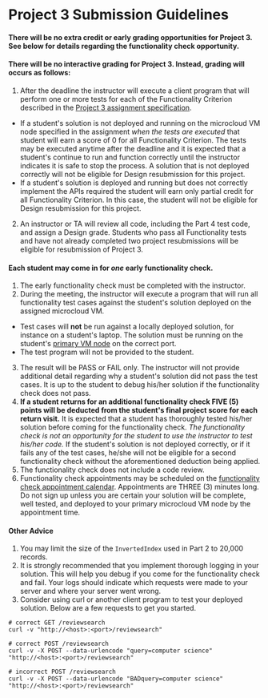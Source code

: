 Project 3 Submission Guidelines
===============================

#### There will be no extra credit or early grading opportunities for Project 3. See below for details regarding the functionality check opportunity.

#### There will be no interactive grading for Project 3. Instead, grading will occurs as follows:
1. After the deadline the instructor will execute a client program that will perform one or more tests for each of the Functionality Criterion described in the [Project 3 assignment specification](https://github.com/CS601-F18/projects/blob/master/project3.md). 
  - If a student's solution is not deployed and running on the microcloud VM node specified in the assignment _when the tests are executed_ that student will earn a score of 0 for all Functionality Criterion. The tests may be executed anytime after the deadline and it is expected that a student's continue to run and function correctly until the instructor indicates it is safe to stop the process. A solution that is not deployed correctly will not be eligible for Design resubmission for this project.
  - If a student's solution is deployed and running but does not correctly implement the APIs required the student will earn only partial credit for all Functionality Criterion.  In this case, the student will not be eligible for Design resubmission for this project.
2. An instructor or TA will review all code, including the Part 4 test code, and assign a Design grade. Students who pass all Functionality tests and have not already completed two project resubmissions will be eligible for resubmission of Project 3.


#### Each student may come in for *one* early functionality check.
1. The early functionality check must be completed with the instructor.
2. During the meeting, the instructor will execute a program that will run all functionality test cases against the student's solution deployed on the assigned microcloud VM. 
  - Test cases will **not** be run against a locally deployed solution, for instance on a student's laptop. The solution must be running on the student's [primary VM node](https://github.com/CS601-F18/notes/blob/master/admin/mcassignments.md) on the correct port.
  - The test program will not be provided to the student.
3. The result will be PASS or FAIL only. The instructor will not provide additional detail regarding why a student's solution did not pass the test cases. It is up to the student to debug his/her solution if the functionality check does not pass. 
4. **If a student returns for an additional functionality check FIVE (5) points will be deducted from the student's final project score for each return visit.** It is expected that a student has thoroughly tested his/her solution before coming for the functionality check. *The functionality check is not an opportunity for the student to use the instructor to test his/her code.* If the student's solution is not deployed correctly, or if it fails any of the test cases, he/she will not be eligible for a second functionality check without the aforementioned deduction being applied.
5. The functionality check does not include a code review. 
6. Functionality check appointments may be scheduled on the [functionality check appointment calendar](https://calendar.google.com/calendar/selfsched?sstoken=UUFES3ZubHpYZXF3fGRlZmF1bHR8YTBiYWJjZjM3MTdjY2Q5ZjZhOTQ3ZDVlZDI1MmJhNjg). Appointments are THREE (3) minutes long. Do not sign up unless you are certain your solution will be complete, well tested, and deployed to your primary microcloud VM node by the appointment time.

#### Other Advice 
1. You may limit the size of the `InvertedIndex` used in Part 2 to 20,000 records.
2. It is strongly recommended that you implement thorough logging in your solution. This will help you debug if you come for the functionality check and fail. Your logs should indicate which requests were made to your server and where your server went wrong.
3. Consider using curl or another client program to test your deployed solution. Below are a few requests to get you started.

```
# correct GET /reviewsearch
curl -v "http://<host>:<port>/reviewsearch"

# correct POST /reviewsearch
curl -v -X POST --data-urlencode "query=computer science" "http://<host>:<port>/reviewsearch"

# incorrect POST /reviewsearch
curl -v -X POST --data-urlencode "BADquery=computer science" "http://<host>:<port>/reviewsearch"
```